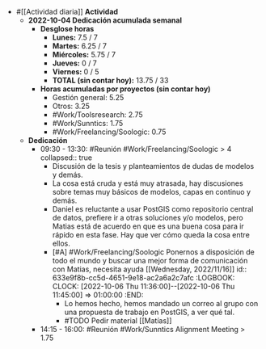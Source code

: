 - #[[Actividad diaria]] **Actividad**
  - **2022-10-04 Dedicación acumulada semanal**
    - **Desglose horas**
      - **Lunes:** 7.5 / 7
      - **Martes:** 6.25 / 7
      - **Miércoles:** 5.75 / 7
      - **Jueves:** 0 / 7
      - **Viernes:** 0 / 5
      - **TOTAL (sin contar hoy):** 13.75 / 33
    - **Horas acumuladas por proyectos (sin contar hoy)**
      - Gestión general: 5.25
      - Otros: 3.25
      - #Work/Toolsresearch: 2.75
      - #Work/Sunntics: 1.75
      - #Work/Freelancing/Soologic: 0.75
  - **Dedicación**
    - 09:30 - 13:30: #Reunión #Work/Freelancing/Soologic > 4
      collapsed:: true
      - Discusión de la tesis y planteamientos de dudas de modelos y demás.
      - La cosa está cruda y está muy atrasada, hay discusiones sobre temas muy básicos de modelos, capas en continuo y demás.
      - Daniel es reluctante a usar PostGIS como repositorio central de datos, prefiere ir a otras soluciones y/o modelos, pero Matias está de acuerdo en que es una buena cosa para ir rápido en esta fase. Hay que ver cómo queda la cosa entre ellos.
      - [#A] #Work/Freelancing/Soologic Ponernos a disposición de todo el mundo y buscar una mejor forma de comunicación con Matias, necesita ayuda [[Wednesday, 2022/11/16]]
        id:: 633e9f8b-cc5d-4651-9e18-ac2a6a2c7afc
        				:LOGBOOK:
        CLOCK: [2022-10-06 Thu 11:36:00]--[2022-10-06 Thu 11:45:00] =>  01:00:00
        :END:
        - Lo hemos hecho, hemos mandado un correo al grupo con una propuesta de trabajo en PostGIS, a ver qué tal.
        - #TODO Pedir material [[Matías]]
    - 14:15 - 16:00: #Reunión #Work/Sunntics Alignment Meeting > 1.75